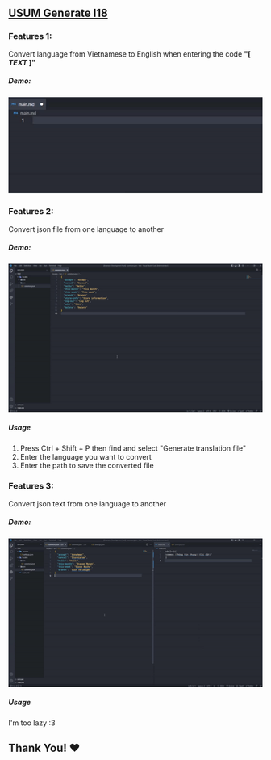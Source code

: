 ## [USUM Generate I18](https://github.com/phatphamm01/USUM-Generate-I18)

### Features 1:

Convert language from Vietnamese to English when entering the code **"[ *TEXT* ]"**

##### Demo:

![Multi-step sample](https://raw.githubusercontent.com/phatphamm01/USUM-Generate-I18/main/media/preview-feature-1.gif)

### Features 2:

Convert json file from one language to another

##### Demo:

![Multi-step sample](https://raw.githubusercontent.com/phatphamm01/USUM-Generate-I18/main/media/preview-feature-2.gif)

##### Usage

1. Press Ctrl + Shift + P then find and select "Generate translation file"
2. Enter the language you want to convert
3. Enter the path to save the converted file

### Features 3:

Convert json text from one language to another

##### Demo:

![Multi-step sample](https://raw.githubusercontent.com/phatphamm01/USUM-Generate-I18/main/media/preview-feature-3.gif)

##### Usage

I'm too lazy :3

## Thank You! ❤️
